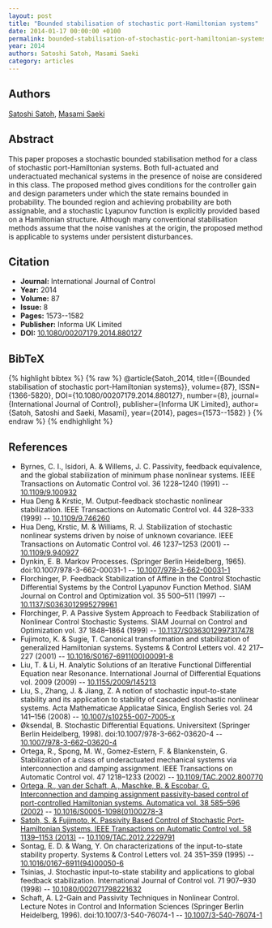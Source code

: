```yaml
---
layout: post
title: "Bounded stabilisation of stochastic port-Hamiltonian systems"
date: 2014-01-17 00:00:00 +0100
permalink: bounded-stabilisation-of-stochastic-port-hamiltonian-systems
year: 2014
authors: Satoshi Satoh, Masami Saeki
category: articles
---
```

 
## Authors
[Satoshi Satoh](authors/satoshi_satoh), [Masami Saeki](authors/masami_saeki)
 
## Abstract
This paper proposes a stochastic bounded stabilisation method for a class of stochastic port-Hamiltonian systems. Both full-actuated and underactuated mechanical systems in the presence of noise are considered in this class. The proposed method gives conditions for the controller gain and design parameters under which the state remains bounded in probability. The bounded region and achieving probability are both assignable, and a stochastic Lyapunov function is explicitly provided based on a Hamiltonian structure. Although many conventional stabilisation methods assume that the noise vanishes at the origin, the proposed method is applicable to systems under persistent disturbances.
 
## Citation
- **Journal:** International Journal of Control
- **Year:** 2014
- **Volume:** 87
- **Issue:** 8
- **Pages:** 1573--1582
- **Publisher:** Informa UK Limited
- **DOI:** [10.1080/00207179.2014.880127](https://doi.org/10.1080/00207179.2014.880127)
 
## BibTeX
{% highlight bibtex %}
{% raw %}
@article{Satoh_2014,
  title={{Bounded stabilisation of stochastic port-Hamiltonian systems}},
  volume={87},
  ISSN={1366-5820},
  DOI={10.1080/00207179.2014.880127},
  number={8},
  journal={International Journal of Control},
  publisher={Informa UK Limited},
  author={Satoh, Satoshi and Saeki, Masami},
  year={2014},
  pages={1573--1582}
}
{% endraw %}
{% endhighlight %}
 
## References
- Byrnes, C. I., Isidori, A. & Willems, J. C. Passivity, feedback equivalence, and the global stabilization of minimum phase nonlinear systems. IEEE Transactions on Automatic Control vol. 36 1228–1240 (1991) -- [10.1109/9.100932](https://doi.org/10.1109/9.100932)
- Hua Deng & Krstic, M. Output-feedback stochastic nonlinear stabilization. IEEE Transactions on Automatic Control vol. 44 328–333 (1999) -- [10.1109/9.746260](https://doi.org/10.1109/9.746260)
- Hua Deng, Krstic, M. & Williams, R. J. Stabilization of stochastic nonlinear systems driven by noise of unknown covariance. IEEE Transactions on Automatic Control vol. 46 1237–1253 (2001) -- [10.1109/9.940927](https://doi.org/10.1109/9.940927)
- Dynkin, E. B. Markov Processes. (Springer Berlin Heidelberg, 1965). doi:10.1007/978-3-662-00031-1 -- [10.1007/978-3-662-00031-1](https://doi.org/10.1007/978-3-662-00031-1)
- Florchinger, P. Feedback Stabilization of Affine in the Control Stochastic Differential Systems by the Control Lyapunov Function Method. SIAM Journal on Control and Optimization vol. 35 500–511 (1997) -- [10.1137/S0363012995279961](https://doi.org/10.1137/S0363012995279961)
- Florchinger, P. A Passive System Approach to Feedback Stabilization of Nonlinear Control Stochastic Systems. SIAM Journal on Control and Optimization vol. 37 1848–1864 (1999) -- [10.1137/S0363012997317478](https://doi.org/10.1137/S0363012997317478)
- Fujimoto, K. & Sugie, T. Canonical transformation and stabilization of generalized Hamiltonian systems. Systems &amp; Control Letters vol. 42 217–227 (2001) -- [10.1016/S0167-6911(00)00091-8](https://doi.org/10.1016/S0167-6911(00)00091-8)
- Liu, T. & Li, H. Analytic Solutions of an Iterative Functional Differential Equation near Resonance. International Journal of Differential Equations vol. 2009 (2009) -- [10.1155/2009/145213](https://doi.org/10.1155/2009/145213)
- Liu, S., Zhang, J. & Jiang, Z. A notion of stochastic input-to-state stability and its application to stability of cascaded stochastic nonlinear systems. Acta Mathematicae Applicatae Sinica, English Series vol. 24 141–156 (2008) -- [10.1007/s10255-007-7005-x](https://doi.org/10.1007/s10255-007-7005-x)
- Øksendal, B. Stochastic Differential Equations. Universitext (Springer Berlin Heidelberg, 1998). doi:10.1007/978-3-662-03620-4 -- [10.1007/978-3-662-03620-4](https://doi.org/10.1007/978-3-662-03620-4)
- Ortega, R., Spong, M. W., Gomez-Estern, F. & Blankenstein, G. Stabilization of a class of underactuated mechanical systems via interconnection and damping assignment. IEEE Transactions on Automatic Control vol. 47 1218–1233 (2002) -- [10.1109/TAC.2002.800770](https://doi.org/10.1109/TAC.2002.800770)
- [Ortega, R., van der Schaft, A., Maschke, B. & Escobar, G. Interconnection and damping assignment passivity-based control of port-controlled Hamiltonian systems. Automatica vol. 38 585–596 (2002)](interconnection-and-damping-assignment-passivity-based-control-of-port-controlled-hamiltonian-systems) -- [10.1016/S0005-1098(01)00278-3](https://doi.org/10.1016/S0005-1098(01)00278-3)
- [Satoh, S. & Fujimoto, K. Passivity Based Control of Stochastic Port-Hamiltonian Systems. IEEE Transactions on Automatic Control vol. 58 1139–1153 (2013)](passivity-based-control-of-stochastic-port-hamiltonian-systems) -- [10.1109/TAC.2012.2229791](https://doi.org/10.1109/TAC.2012.2229791)
- Sontag, E. D. & Wang, Y. On characterizations of the input-to-state stability property. Systems &amp; Control Letters vol. 24 351–359 (1995) -- [10.1016/0167-6911(94)00050-6](https://doi.org/10.1016/0167-6911(94)00050-6)
- Tsinias, J. Stochastic input-to-state stability and applications to global feedback stabilization. International Journal of Control vol. 71 907–930 (1998) -- [10.1080/002071798221632](https://doi.org/10.1080/002071798221632)
- Schaft, A. L2-Gain and Passivity Techniques in Nonlinear Control. Lecture Notes in Control and Information Sciences (Springer Berlin Heidelberg, 1996). doi:10.1007/3-540-76074-1 -- [10.1007/3-540-76074-1](https://doi.org/10.1007/3-540-76074-1)

